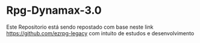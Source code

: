 # Rpg-Dynamax-3.0
 Este Repositorio está sendo repostado com base neste link https://github.com/ezrpg-legacy com intuito de estudos e desenvolvimento
